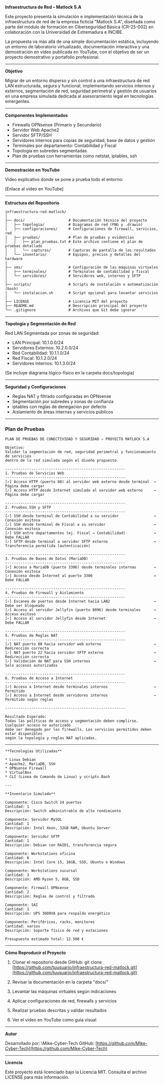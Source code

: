 **Infraestructura de Red – Matlock S.A**

Este proyecto presenta la simulación e implementación técnica de la infraestructura de red de la empresa ficticia "Matlock S.A", diseñada como parte del módulo de formación en Ciberseguridad Básica (CR-25-002) en colaboración con la Universidad de Extremadura e INCIBE.

La propuesta va más allá de una simple documentación estática, incluyendo un entorno de laboratorio virtualizado, documentación interactiva y una demostración en video publicada en YouTube, con el objetivo de ser un proyecto demostrativo y portafolio profesional.

---

**Objetivo**

Migrar de un entorno disperso y sin control a una infraestructura de red LAN estructurada, segura y funcional, implementando servicios internos y externos, segmentación de red, seguridad perimetral y gestión de usuarios en una empresa simulada dedicada al asesoramiento legal en tecnologías emergentes.

---

**Componentes Implementados**

* Firewalls OPNsense (Primario y Secundario)
* Servidor Web Apache2
* Servidor SFTP/SSH
* Servidores Internos para copias de seguridad, base de datos y gestión
* Terminales por departamento: Contabilidad y Fiscal
* Topología en subredes segmentadas
* Plan de pruebas con herramientas como netstat, iptables, ssh

---

**Demostración en YouTube**

Video explicativo donde se pone a prueba todo el entorno:

\[Enlace al video en YouTube]

---

**Estructura del Repositorio**

```
infraestructura-red-matlock/
│
├── docs/                    # Documentación técnica del proyecto
│   ├── topologia/           # Diagramas de red (PNG y .drawio)
│   ├── configuraciones/     # Configuraciones de firewall, servicios, red
│   ├── pruebas/             # Plan de pruebas y evidencias
│   │   ├── plan_pruebas.txt # Este archivo contiene el plan de pruebas detallado
│   │   └── capturas/        # Capturas de pantalla de los resultados
│   └── inventario/          # Equipos, precios y detalles del hardware
│
├── vms/                     # Configuración de las máquinas virtuales
│   ├── terminales/          # Terminales de contabilidad y fiscal
│   └── servidores/          # Servidores web, internos y SFTP
│
├── scripts/                 # Scripts de instalación o automatización (bash)
│   └── instalacion.sh       # Script opcional para levantar servicios
│
├── LICENSE                  # Licencia MIT del proyecto
├── README.md                # Descripción principal del proyecto
└── .gitignore               # Archivos que Git debe ignorar
```

---

**Topología y Segmentación de Red**

Red LAN Segmentada por zonas de seguridad:

* LAN Principal: 10.1.0.0/24
* Servidores Externos: 10.2.0.0/24
* Red Contabilidad: 10.1.1.0/24
* Red Fiscal: 10.1.2.0/24
* Servidores Internos: 10.1.3.0/24

(Se incluye diagrama lógico-físico en la carpeta docs/topologia)

---

**Seguridad y Configuraciones**

* Reglas NAT y filtrado configuradas en OPNsense
* Segmentación por subredes y zonas de confianza
* iptables con reglas de denegacion por defecto
* Aislamiento de áreas internas y servicios públicos

---

### Plan de Pruebas

```
PLAN DE PRUEBAS DE CONECTIVIDAD Y SEGURIDAD – PROYECTO MATLOCK S.A

Objetivo:
Validar la segmentación de red, seguridad perimetral y funcionamiento de servicios
dentro de la red simulada según el diseño propuesto.

-------------------------------------------------------
1. Pruebas de Servicios Web
-------------------------------------------------------
[✓] Acceso HTTP (puerto 80) al servidor web externo desde terminal  → Página debe cargar
[✓] Acceso HTTP desde Internet simulado al servidor web externo     → Página debe cargar

-------------------------------------------------------
2. Pruebas SSH y SFTP
-------------------------------------------------------
[✓] SSH desde terminal de Contabilidad a su servidor                → Conexión exitosa
[✓] SSH desde terminal de Fiscal a su servidor                      → Conexión exitosa
[✓] SSH entre departamentos (ej. Fiscal → Contabilidad)             → Debe FALLAR
[✓] SFTP desde terminal a servidor SFTP externo                     → Transferencia permitida (autenticación)

-------------------------------------------------------
3. Pruebas de Bases de Datos (MariaDB)
-------------------------------------------------------
[✓] Acceso a MariaDB (puerto 3306) desde terminales internas        → Conexión exitosa
[✓] Acceso desde Internet al puerto 3306                            → Debe FALLAR

-------------------------------------------------------
4. Pruebas de Firewall y Aislamiento
-------------------------------------------------------
[✓] Escaneo de puertos desde Internet hacia LAN2                    → Debe ser bloqueado
[✓] Acceso al servidor Jellyfin (puerto 8096) desde terminales      → Acceso exitoso
[✓] Acceso al servidor Jellyfin desde Internet                      → Debe FALLAR

-------------------------------------------------------
5. Pruebas de Reglas NAT
-------------------------------------------------------
[✓] NAT puerto 80 hacia servidor web externo                        → Redirección correcta
[✓] NAT puerto 22 hacia servidor SFTP externo                       → Redirección correcta
[✓] Validación de NAT para SSH internos                             → Solo accesos autorizados

-------------------------------------------------------
6. Pruebas de Acceso a Internet
-------------------------------------------------------
[✓] Acceso a Internet desde terminales internos                     → Permitido
[✓] Acceso a Internet desde servidores internos                     → Permitido según reglas

-------------------------------------------------------

Resultado Esperado:
Todas las políticas de acceso y segmentación deben cumplirse. Cualquier acceso no autorizado
debe ser denegado por los firewalls. Los servicios permitidos deben estar disponibles 
según la topología y reglas NAT aplicadas.
```

---
```
**Tecnologías Utilizadas**

* Linux Debian
* Apache2, MariaDB, SSH
* OPNsense Firewall
* VirtualBox 
* CLI (Linea de Comando de Linux) y scripts Bash

---

**Inventario Simulado**

Componente: Cisco Switch 24 puertos
Cantidad: 1
Descripción: Switch administrable de alto rendimiento

Componente: Servidor MySQL
Cantidad: 1
Descripción: Intel Xeon, 32GB RAM, Ubuntu Server

Componente: Servidor SFTP
Cantidad: 1
Descripción: Debian con RAID1, transferencia segura

Componente: Workstations oficina
Cantidad: 6
Descripción: Intel Core i5, 16GB, SSD, Ubuntu o Windows

Componente: Workstations sucursal
Cantidad: 3
Descripción: AMD Ryzen 5, 8GB, SSD

Componente: Firewall OPNsense
Cantidad: 2
Descripción: Reglas de control y filtrado

Componente: SAI
Cantidad: 1
Descripción: UPS 3000VA para respaldo energético

Componente: Periféricos, racks, monitores
Cantidad: varios
Descripción: Soporte físico de red y estaciones

Presupuesto estimado total: 12.500 €
```
---

**Cómo Reproducir el Proyecto**

1. Clonar el repositorio desde GitHub:
   git clone [https://github.com/tuusuario/infraestructura-red-matlock.git](https://github.com/tuusuario/infraestructura-red-matlock.git)

2. Revisar la documentación en la carpeta "docs/"

3. Levantar las máquinas virtuales según indicaciones

4. Aplicar configuraciones de red, firewalls y servicios

5. Realizar pruebas descritas y validar resultados

6. Ver el video en YouTube como guía visual

---

**Autor**

Desarrollado por: \Mike-Cyber-Tech
GitHub: [https://github.com/Mike-Cyber-Tech](https://github.com/Mike-Cyber-Tech)


---

**Licencia**

Este proyecto está licenciado bajo la Licencia MIT. Consulta el archivo LICENSE para más información.
